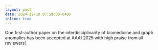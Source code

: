```yaml
---
layout: post
date: 2024-12-10 07:59:00-0400
inline: true
---
```


One first-author paper on the interdisciplinarity of biomedicine and graph anomalies has been accepted at AAAI 2025 with high praise from all reviewers!
